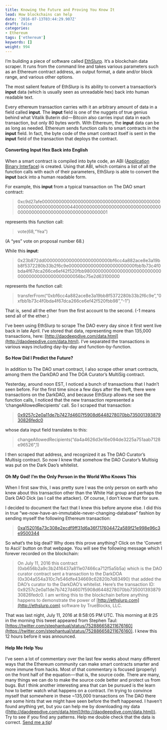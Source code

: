 ```yaml
---
title: Knowing the Future and Proving You Know It
lead: How blockchains can help
date: '2016-07-13T03:44:29.907Z'
draft: false
categories:
- Ethereum
tags: ['ethereum']
keywords: []
weight: 994
---
```


I’m building a piece of software called [EthSlurp](http://ethslurp.com). It’s a blockchain data scraper. It runs from the command line and takes various parameters such as an Ethereum contract address, an output format, a date and/or block range, and various other options.

The most salient feature of EthSlurp is its ability to convert a transaction’s **input** data (which is usually seen as unreadable hex) back into human readable text.

Every ethereum transaction carries with it an arbitrary amount of data in a field called **input**. The **input** field is one of the nuggets of true genius behind what Vitalik Buterin did — Bitcoin also carries input data in each transaction, but only 80 bytes worth. With Ethereum, the **input** data can be as long as needed. Ethereum sends function calls to smart contracts in the **input** field. In fact, the byte code of the smart contract itself is sent in the **input** field of the transaction that deploys the contract.

#### Converting Input Hex Back into English

When a smart contract is compiled into byte code, an ABI ([Application Binary Interface](https://en.wikipedia.org/wiki/Application_binary_interface)) is created. Using that ABI, which contains a list of all the function calls with each of their parameters, EthSlurp is able to convert the **input** back into a human readable form.

For example, this **input** from a typical transaction on The DAO smart contract:

> 0xc9d27afe00000000000000000000000000000000000000000000000000000000000000440000000000000000000000000000000000000000000000000000000000000001

represents this function call:

> vote(68,“Yea”)

(A “yes” vote on proposal number 68.)

While this **input**:

> 0x23b872dd000000000000000000000000bf6cc4a882ace8e3a19bb8f5372280b33b2f6c9e000000000000000000000000fbb1b73c4f0bda4f67dca266ce6ef42f520fbb980000000000000000000000000000000000000000000000056bc75e2d63100000

represents the function call:

> transferFrom(“0xbf6cc4a882ace8e3a19bb8f5372280b33b2f6c9e”,“0xfbb1b73c4f0bda4f67dca266ce6ef42f520fbb98”,“-1”)

That is, send all the ether from the first account to the second. (-1 means send all of the ether.)

I’ve been using EthSlurp to scrape The DAO every day since it first went live back in late April. I’ve stored that data, representing more than 135,000 transactions, here: [http://daodeepdive.com/data.html](http://daodeepdive.com/data.html). I’ve separated the transactions in various ways including day-by-day and function-by-function.

#### So How Did I Predict the Future?

In addition to The DAO smart contract, I also scrape other smart contracts, among them the DarkDAO and The DOA Curator’s MultiSig contract.

Yesterday, around noon EST, I noticed a bunch of transactions that I hadn’t seen before. For the first time since a few days after the theft, there were transactions on the DarkDAO, and because EthSlurp allows me see the function calls, I noticed that the new transaction represented a ‘changeAllowedRecipients’ call. So I scraped that transaction:

> [0x9257c2e0a11de7b7427d4607f5908d6448278070bb73500139387930826fedc0](https://etherscan.io/tx/0x9257c2e0a11de7b7427d4607f5908d6448278070bb73500139387930826fedc0)

whose data input field translates to this:

> changeAllowedRecipients(“da4a4626d3e16e094de3225a751aab7128e96526”,1)

I then scraped that address, and recognized it as The DAO Curator’s Multisig contract. So now I knew that somehow the DAO Curator’s Multisig was put on the Dark Dao’s whitelist.

#### Oh My God! I’m the Only Person in the World Who Knows This

When I first saw this, I was pretty sure I was the only person on earth who knew about this transaction other than the White Hat group and perhaps the Dark DAO Dick (as I call the attacker). Of course, I don’t know that for sure.

I decided to document the fact that I knew this before anyone else. I did this in true “we-now-have-an-immutable-never-changing-database” fashion by sending myself the following Ethereum transaction:

> [0xa152016a73c308e2ecdf9ff31d6a36f717604472a589f21e998e96c3e9500344](https://etherscan.io/tx/0xa152016a73c308e2ecdf9ff31d6a36f717604472a589f21e998e96c3e9500344)

So what’s the big deal? Why does this prove anything? Click on the ‘Convert to Ascii’ button on that webpage. You will see the following message which I forever recorded on the blockchain:

> On July 11, 2016 this contract (0xb656b2a9c3b2416437a811e07466ca712f5a5b5a) which is the DAO curator contract sent a transaction to the DarkDOA (0x304a554a310c7e546dfe434669c62820b7d83490) that added the DAO’s curator to the DarkDAO’s whitelist. Here’s the transaction ID: 0x9257c2e0a11de7b7427d4607f5908d6448278070bb73500139387930826fedc0. I am writing this to the blockchain before anything happens to demonstrate the power of [http://ethslurp.com](http://ethslurp.com) software by TrueBlocks, LLC.

That was last night, July 11, 2016 at 8:58:05 PM UTC. This morning at 8:25 in the morning this tweet appeared from Stephen Taul: [https://twitter.com/stephantual/status/752886658211676160](https://twitter.com/stephantual/status/752886658211676160). I knew this 12 hours before it was announced.

#### Help Me Help You

I’ve seen a lot of commentary over the last few weeks about many different ways that the Ethereum community can make smart contracts smarter and more immune from hacks. Most of that commentary is focused (properly) on the front half of the equation — that is, the source code. There are many, many things we can do to make the source code better and protect us from bugs. But I think another interesting area that can be pursued is the learn how to better watch what happens on a contract. I’m trying to convince myself that somewhere in these ~135,000 transactions on The DAO there are some hints that we might have seen before the theft happened. I haven’t found anything yet, but you can help me by downloading my data ([http://daodeepdive.com/data.html](http://daodeepdive.com/data.html)). Try to see if you find any patterns. Help me double check that the data is correct. [Send me a tip](http://ethslurp.com/donate.html)!
